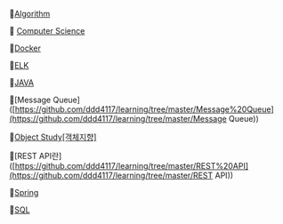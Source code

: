 :bookmark:[Algorithm](https://github.com/ddd4117/learning/tree/master/Algorithm)

:bookmark: [Computer Science](https://github.com/ddd4117/learning/tree/master/CS)

:bookmark:[Docker](https://github.com/ddd4117/learning/tree/master/Docker/gitlab)

:bookmark:[ELK](https://github.com/ddd4117/learning/tree/master/ELK)

:bookmark:[JAVA](https://github.com/ddd4117/learning/tree/master/JAVA)

:bookmark:[Message Queue]([https://github.com/ddd4117/learning/tree/master/Message%20Queue](https://github.com/ddd4117/learning/tree/master/Message Queue))

:bookmark:[Object Study[객체지향]](https://github.com/ddd4117/learning/tree/master/Object)

:bookmark:[REST API란]([https://github.com/ddd4117/learning/tree/master/REST%20API](https://github.com/ddd4117/learning/tree/master/REST API))

:bookmark:[Spring](https://github.com/ddd4117/learning/tree/master/Spring)

:bookmark:[SQL](https://github.com/ddd4117/learning/tree/master/SQL)

